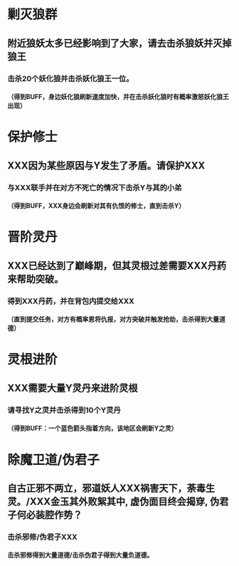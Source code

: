 # 剿灭狼群
## 附近狼妖太多已经影响到了大家，请去击杀狼妖并灭掉狼王
### 击杀20个妖化狼并击杀妖化狼王一位。
#### （得到BUFF，身边妖化狼刷新速度加快，并在击杀妖化狼时有概率激怒妖化狼王出现）
# 保护修士
## XXX因为某些原因与Y发生了矛盾。请保护XXX
### 与XXX联手并在对方不死亡的情况下击杀Y与其的小弟
#### （得到BUFF，XXX身边会刷新对其有仇恨的修士，直到击杀Y）
# 晋阶灵丹
## XXX已经达到了巅峰期，但其灵根过差需要XXX丹药来帮助突破。
### 得到XXX丹药，并在背包内提交给XXX
#### （直到提交任务，对方有概率恩将仇报，对方突破并触发抢劫，击杀得到大量道德）
# 灵根进阶
## XXX需要大量Y灵丹来进阶灵根
### 请寻找Y之灵并击杀得到10个Y灵丹
#### （得到BUFF：一个蓝色箭头指着方向，该地区会刷新Y之灵）
# 除魔卫道/伪君子
## 自古正邪不两立，邪道妖人XXX祸害天下，荼毒生灵。/XXX金玉其外败絮其中, 虚伪面目终会揭穿, 伪君子何必装腔作势？
### 击杀邪修/伪君子XXX
#### 击杀邪修得到大量道德/击杀伪君子得到大量负道德。
